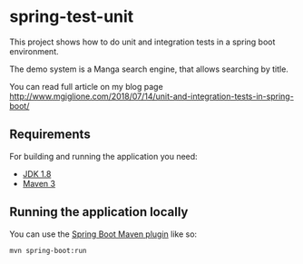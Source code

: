 # spring-test-unit
This project shows how to do unit and integration tests in a spring boot environment.

The demo system is a Manga search engine, that allows searching by title.

You can read full article on my blog page http://www.mgiglione.com/2018/07/14/unit-and-integration-tests-in-spring-boot/


## Requirements
For building and running the application you need:

- [JDK 1.8](http://www.oracle.com/technetwork/java/javase/downloads/jdk8-downloads-2133151.html)
- [Maven 3](https://maven.apache.org)

## Running the application locally

You can use the [Spring Boot Maven plugin](https://docs.spring.io/spring-boot/docs/current/reference/html/build-tool-plugins-maven-plugin.html) like so:

```shell
mvn spring-boot:run
```
